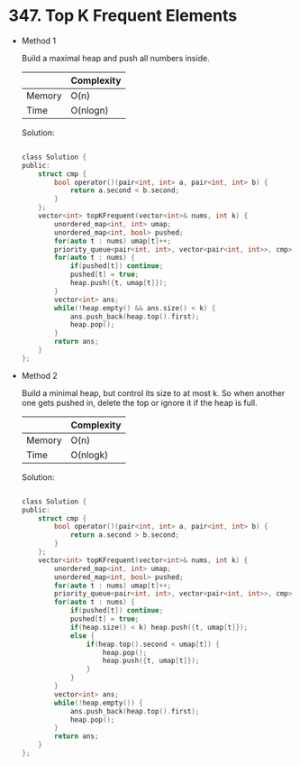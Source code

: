 # 347. Top K Frequent Elements
- Method 1

    Build a maximal heap and push all numbers inside.

    | |   Complexity  |
    | ----------- | ----------- | 
    |  Memory     | O(n) | 
    |      Time       |  O(nlogn) | 


    Solution:

    ``` h

    class Solution {
    public:
        struct cmp {
            bool operator()(pair<int, int> a, pair<int, int> b) {
                return a.second < b.second;
            }
        };
        vector<int> topKFrequent(vector<int>& nums, int k) {
            unordered_map<int, int> umap;
            unordered_map<int, bool> pushed;
            for(auto t : nums) umap[t]++;
            priority_queue<pair<int, int>, vector<pair<int, int>>, cmp> heap;
            for(auto t : nums) {
                if(pushed[t]) continue;
                pushed[t] = true;
                heap.push({t, umap[t]});
            }
            vector<int> ans;
            while(!heap.empty() && ans.size() < k) {
                ans.push_back(heap.top().first);
                heap.pop();
            }
            return ans;
        }
    };

    ```

- Method 2

    Build a minimal heap, but control its size to at most k. So when another one gets pushed in, delete the top or ignore it if the heap is full.

    | |   Complexity  |
    | ----------- | ----------- | 
    |  Memory     | O(n) | 
    |      Time       |  O(nlogk) | 


    Solution:

    ``` h

    class Solution {
    public:
        struct cmp {
            bool operator()(pair<int, int> a, pair<int, int> b) {
                return a.second > b.second;
            }
        };
        vector<int> topKFrequent(vector<int>& nums, int k) {
            unordered_map<int, int> umap;
            unordered_map<int, bool> pushed;
            for(auto t : nums) umap[t]++;
            priority_queue<pair<int, int>, vector<pair<int, int>>, cmp> heap;
            for(auto t : nums) {
                if(pushed[t]) continue;
                pushed[t] = true;
                if(heap.size() < k) heap.push({t, umap[t]});
                else {
                    if(heap.top().second < umap[t]) {
                        heap.pop();
                        heap.push({t, umap[t]});
                    }
                }
            }
            vector<int> ans;
            while(!heap.empty()) {
                ans.push_back(heap.top().first);
                heap.pop();
            }
            return ans;
        }
    };

    ```

<!-- - Additional Knowledge:
       
    Here are some additional knowledge. -->



<br>